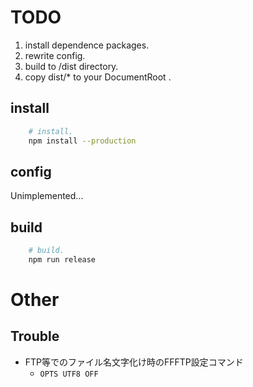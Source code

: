 # TODO
1. install dependence packages.
1. rewrite config.
1. build to /dist directory.
1. copy dist/* to your DocumentRoot .

## install
```sh
    # install.
    npm install --production
```

## config
Unimplemented...

## build
```sh
    # build.
    npm run release
```

# Other
## Trouble
- FTP等でのファイル名文字化け時のFFFTP設定コマンド
     - `OPTS UTF8 OFF`
